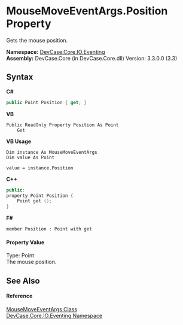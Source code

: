 # MouseMoveEventArgs.Position Property 
 

Gets the mouse position.

**Namespace:**&nbsp;<a href="N_DevCase_Core_IO_Eventing">DevCase.Core.IO.Eventing</a><br />**Assembly:**&nbsp;DevCase.Core (in DevCase.Core.dll) Version: 3.3.0.0 (3.3)

## Syntax

**C#**<br />
``` C#
public Point Position { get; }
```

**VB**<br />
``` VB
Public ReadOnly Property Position As Point
	Get
```

**VB Usage**<br />
``` VB Usage
Dim instance As MouseMoveEventArgs
Dim value As Point

value = instance.Position

```

**C++**<br />
``` C++
public:
property Point Position {
	Point get ();
}
```

**F#**<br />
``` F#
member Position : Point with get

```


#### Property Value
Type: Point<br />The mouse position.

## See Also


#### Reference
<a href="T_DevCase_Core_IO_Eventing_MouseMoveEventArgs">MouseMoveEventArgs Class</a><br /><a href="N_DevCase_Core_IO_Eventing">DevCase.Core.IO.Eventing Namespace</a><br />